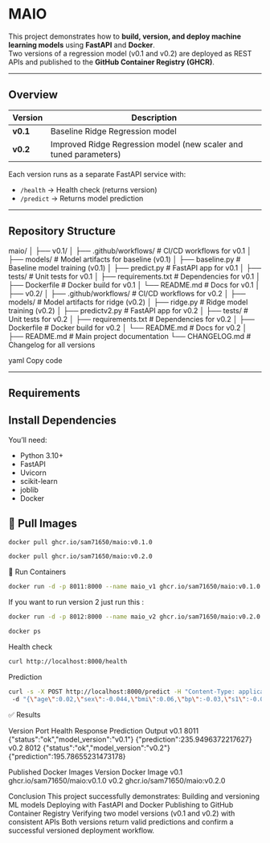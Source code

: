 # MAIO

This project demonstrates how to **build, version, and deploy machine learning models** using **FastAPI** and **Docker**.  
Two versions of a regression model (v0.1 and v0.2) are deployed as REST APIs and published to the **GitHub Container Registry (GHCR)**.

---

## Overview

| Version | Description |
|----------|--------------|
| **v0.1** | Baseline Ridge Regression model |
| **v0.2** | Improved Ridge Regression model (new scaler and tuned parameters) |

Each version runs as a separate FastAPI service with:
- `/health` → Health check (returns version)
- `/predict` → Returns model prediction

---

## Repository Structure

maio/
│
├── v0.1/
│ ├── .github/workflows/ # CI/CD workflows for v0.1
│ ├── models/ # Model artifacts for baseline (v0.1)
│ ├── baseline.py # Baseline model training (v0.1)
│ ├── predict.py # FastAPI app for v0.1
│ ├── tests/ # Unit tests for v0.1
│ ├── requirements.txt # Dependencies for v0.1
│ ├── Dockerfile # Docker build for v0.1
│ └── README.md # Docs for v0.1
│
├── v0.2/
│ ├── .github/workflows/ # CI/CD workflows for v0.2
│ ├── models/ # Model artifacts for ridge (v0.2)
│ ├── ridge.py # Ridge model training (v0.2)
│ ├── predictv2.py # FastAPI app for v0.2
│ ├── tests/ # Unit tests for v0.2
│ ├── requirements.txt # Dependencies for v0.2
│ ├── Dockerfile # Docker build for v0.2
│ └── README.md # Docs for v0.2
│
├── README.md # Main project documentation
└── CHANGELOG.md # Changelog for all versions


yaml
Copy code

---

## Requirements

## Install Dependencies

You’ll need:

- Python 3.10+  
- FastAPI  
- Uvicorn  
- scikit-learn  
- joblib  
- Docker  

## 🐳 Pull Images

```bash
docker pull ghcr.io/sam71650/maio:v0.1.0
```
```bash
docker pull ghcr.io/sam71650/maio:v0.2.0
```

🚀 Run Containers

```bash
docker run -d -p 8011:8000 --name maio_v1 ghcr.io/sam71650/maio:v0.1.0
```
If you want to run version 2 just run this :
```bash
docker run -d -p 8012:8000 --name maio_v2 ghcr.io/sam71650/maio:v0.2.0
```

```bash
docker ps
```

Health check
```bash
curl http://localhost:8000/health
```

Prediction
```bash
curl -s -X POST http://localhost:8000/predict -H "Content-Type: application/json" ^
 -d "{\"age\":0.02,\"sex\":-0.044,\"bmi\":0.06,\"bp\":-0.03,\"s1\":-0.02,\"s2\":0.03,\"s3\":-0.02,\"s4\":0.02,\"s5\":0.02,\"s6\":-0.001}"
```

✅ Results

Version	Port	Health Response	Prediction Output
v0.1	8011	{"status":"ok","model_version":"v0.1"}	{"prediction":235.9496372217627}
v0.2	8012	{"status":"ok","model_version":"v0.2"}	{"prediction":195.78655231473178}

Published Docker Images
Version	Docker Image
v0.1	ghcr.io/sam71650/maio:v0.1.0
v0.2	ghcr.io/sam71650/maio:v0.2.0


Conclusion
This project successfully demonstrates:
Building and versioning ML models
Deploying with FastAPI and Docker
Publishing to GitHub Container Registry
Verifying two model versions (v0.1 and v0.2) with consistent APIs
Both versions return valid predictions and confirm a successful versioned deployment workflow.

